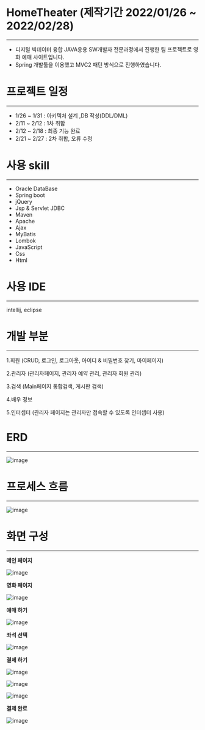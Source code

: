 # HomeTheater (제작기간 2022/01/26 ~ 2022/02/28)
- - -

+ 디지털 빅데이터 융합 JAVA응용 SW개발자 전문과정에서 진행한 팀 프로젝트로 영화 예매 사이트입니다.
+ Spring 개발툴을 이용했고 MVC2 패턴 방식으로 진행하였습니다.
# 프로젝트 일정
- - -
+ 1/26 ~ 1/31 : 아키텍처 설계 ,DB 작성(DDL/DML)
+ 2/11 ~ 2/12 : 1차 취합
+ 2/12 ~ 2/18 : 최종 기능 완료
+ 2/21 ~ 2/27 : 2차 취합, 오류 수정

# 사용 skill
- - -
+ Oracle DataBase
+ Spring boot
+ jQuery
+ Jsp & Servlet JDBC
+ Maven
+ Apache
+ Ajax
+ MyBatis
+ Lombok
+ JavaScript
+ Css
+ Html

# 사용 IDE
- - -
intellij, eclipse

# 개발 부분

- - -

1.회원 (CRUD, 로그인, 로그아웃, 아이디 & 비밀번호 찾기, 마이페이지)

2.관리자 (관리자페이지, 관리자 예약 관리, 관리자 회원 관리)

3.검색 (Main페이지 통합검색, 게시판 검색)

4.배우 정보

5.인터셉터 (관리자 페이지는 관리자만 접속할 수 있도록 인터셉터 사용)
# ERD
- - -
![image](https://user-images.githubusercontent.com/90680271/164666443-e7c75248-b1bf-4cf6-bc6e-465de45f04a8.png)

# 프로세스 흐름

- - -
![image](https://user-images.githubusercontent.com/90680271/164667073-141a3826-e9d3-44a1-90b7-8b1843d34368.png)

# 화면 구성

- - -
**메인 페이지**

![image](https://user-images.githubusercontent.com/90680271/164669306-093760f1-b1c8-443a-81c8-cd8fe047e05d.png)

**영화 페이지**

![image](https://user-images.githubusercontent.com/90680271/164670376-bcbf1279-2035-42aa-b5fd-975717b98530.png)

**예매 하기**

![image](https://user-images.githubusercontent.com/90680271/164673636-20783b09-7509-4f11-9d77-e9b32ab83642.png)

**좌석 선택**
 
![image](https://user-images.githubusercontent.com/90680271/164673717-45808e6e-8c1b-4969-b57b-6b8a71cb0021.png)

**결제 하기**

![image](https://user-images.githubusercontent.com/90680271/164673771-70cf9639-418d-436b-b8f1-04a4ccf8fc5d.png)

![image](https://user-images.githubusercontent.com/90680271/164673854-4d87dbad-0e14-4f04-929f-e3dddf84deaa.png)

![image](https://user-images.githubusercontent.com/90680271/164673891-b97f18de-a296-4280-9069-fbd1123351bf.png)

**결제 완료**

![image](https://user-images.githubusercontent.com/90680271/164673966-04baa150-2f69-42a5-8b14-019f60beaa6a.png)








